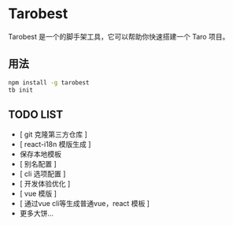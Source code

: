 # Tarobest

Tarobest 是一个的脚手架工具，它可以帮助你快速搭建一个 Taro 项目。

## 用法

```bash
npm install -g tarobest
tb init
```

## TODO LIST

- [ git 克隆第三方仓库 ]
- [ react-i18n 模版生成 ]
- 保存本地模板
- [ 别名配置 ]
- [ cli 选项配置 ]
- [ 开发体验优化 ]
- [ vue 模版 ]
- [ 通过vue cli等生成普通vue，react 模板 ]
- 更多大饼...